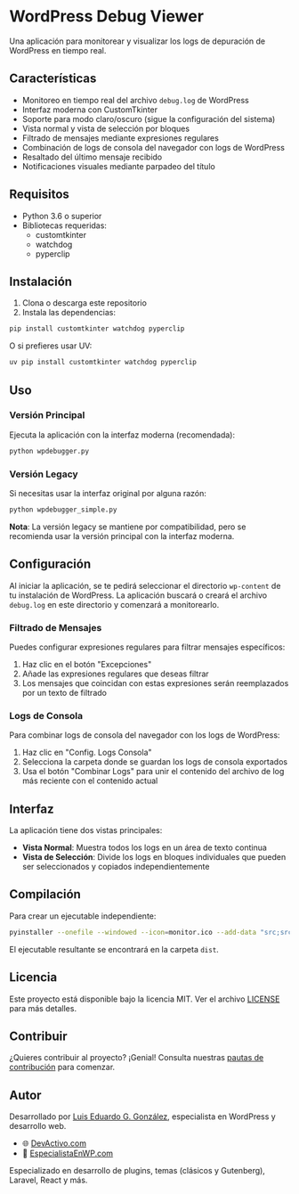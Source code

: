 # WordPress Debug Viewer

Una aplicación para monitorear y visualizar los logs de depuración de WordPress en tiempo real.

## Características

- Monitoreo en tiempo real del archivo `debug.log` de WordPress
- Interfaz moderna con CustomTkinter
- Soporte para modo claro/oscuro (sigue la configuración del sistema)
- Vista normal y vista de selección por bloques
- Filtrado de mensajes mediante expresiones regulares
- Combinación de logs de consola del navegador con logs de WordPress
- Resaltado del último mensaje recibido
- Notificaciones visuales mediante parpadeo del título

## Requisitos

- Python 3.6 o superior
- Bibliotecas requeridas:
  - customtkinter
  - watchdog
  - pyperclip

## Instalación

1. Clona o descarga este repositorio
2. Instala las dependencias:

```bash
pip install customtkinter watchdog pyperclip
```

O si prefieres usar UV:

```bash
uv pip install customtkinter watchdog pyperclip
```

## Uso

### Versión Principal

Ejecuta la aplicación con la interfaz moderna (recomendada):

```bash
python wpdebugger.py
```

### Versión Legacy

Si necesitas usar la interfaz original por alguna razón:

```bash
python wpdebugger_simple.py
```

**Nota**: La versión legacy se mantiene por compatibilidad, pero se recomienda usar la versión principal con la interfaz moderna.

## Configuración

Al iniciar la aplicación, se te pedirá seleccionar el directorio `wp-content` de tu instalación de WordPress. La aplicación buscará o creará el archivo `debug.log` en este directorio y comenzará a monitorearlo.

### Filtrado de Mensajes

Puedes configurar expresiones regulares para filtrar mensajes específicos:

1. Haz clic en el botón "Excepciones"
2. Añade las expresiones regulares que deseas filtrar
3. Los mensajes que coincidan con estas expresiones serán reemplazados por un texto de filtrado

### Logs de Consola

Para combinar logs de consola del navegador con los logs de WordPress:

1. Haz clic en "Config. Logs Consola"
2. Selecciona la carpeta donde se guardan los logs de consola exportados
3. Usa el botón "Combinar Logs" para unir el contenido del archivo de log más reciente con el contenido actual

## Interfaz

La aplicación tiene dos vistas principales:

- **Vista Normal**: Muestra todos los logs en un área de texto continua
- **Vista de Selección**: Divide los logs en bloques individuales que pueden ser seleccionados y copiados independientemente

## Compilación

Para crear un ejecutable independiente:

```bash
pyinstaller --onefile --windowed --icon=monitor.ico --add-data "src;src" --add-data "monitor.ico;." wpdebugger.py
```

El ejecutable resultante se encontrará en la carpeta `dist`.

## Licencia

Este proyecto está disponible bajo la licencia MIT. Ver el archivo [LICENSE](LICENSE) para más detalles.

## Contribuir

¿Quieres contribuir al proyecto? ¡Genial! Consulta nuestras [pautas de contribución](CONTRIBUTING.md) para comenzar.

## Autor

Desarrollado por [Luis Eduardo G. González](https://devactivo.com), especialista en WordPress y desarrollo web.

- 🌐 [DevActivo.com](https://devactivo.com)
- 🔧 [EspecialistaEnWP.com](https://especialistaenwp.com)

Especializado en desarrollo de plugins, temas (clásicos y Gutenberg), Laravel, React y más.

